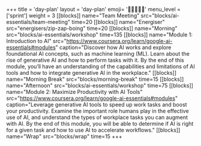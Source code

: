 +++
title = 'day-plan'
layout = 'day-plan'
emoji= '🧑🏾‍🤝‍🧑🏾'
menu_level = ['sprint']
weight = 3
[[blocks]]
name="Team Meeting"
src="blocks/ai-essentials/team-meeting"
time=20
[[blocks]]
name="Energiser"
src="energisers/zip-zap-boing"
time=20
[[blocks]]
name="Morning"
src="blocks/ai-essentials/workshop"
time=135
[[blocks]]
name="Module 1: Introduction to AI"
src="https://www.coursera.org/learn/google-ai-essentials#modules"
caption="Discover how AI works and explore foundational AI concepts, such as machine learning (ML). Learn about the rise of generative AI and how to perform tasks with it. By the end of this module, you’ll have an understanding of the capabilities and limitations of AI tools and how to integrate generative AI in the workplace."
[[blocks]]
name="Morning Break"
src="blocks/morning-break"
time=15
[[blocks]]
name="Afternoon"
src="blocks/ai-essentials/workshop"
time=75
[[blocks]]
name="Module 2: Maximize Productivity with AI Tools"
src="https://www.coursera.org/learn/google-ai-essentials#modules"
caption="Leverage generative AI tools to speed up work tasks and boost your productivity. Examine the important role humans play in the effective use of AI, and understand the types of workplace tasks you can augment with AI. By the end of this module, you will be able to determine if AI is right for a given task and how to use AI to accelerate workflows."
[[blocks]]
name="Wrap"
src="blocks/wrap"
time=15
+++
